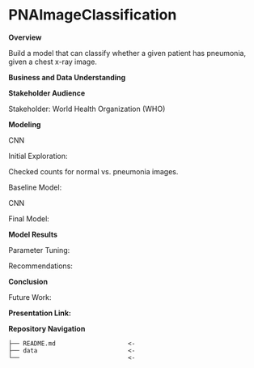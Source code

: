 # PNAImageClassification

**Overview**

Build a model that can classify whether a given patient has pneumonia, given a chest x-ray image.
 

**Business and Data Understanding**



**Stakeholder Audience**

Stakeholder: World Health Organization (WHO) 

**Modeling**

CNN


Initial Exploration: 

Checked counts for normal vs. pneumonia images. 

Baseline Model: 

CNN

Final Model: 

**Model Results**

Parameter Tuning: 

Recommendations: 

 

**Conclusion**


Future Work: 



**Presentation Link:** 

**Repository Navigation**

```
├── README.md                    <- 
├── data                         <- 
└──                              <- 
```
